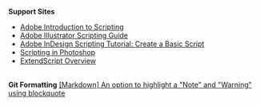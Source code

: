 <b>Support Sites</b>
* <a href="https://community.adobe.com/havfw69955/attachments/havfw69955/photoshop/727752/1/8473193%20(Adobe%20introduction%20to%20scripting).pdf">Adobe Introduction to Scripting</a>
* <a href="https://ai-scripting.docsforadobe.dev/">Adobe Illustrator Scripting Guide</a>
* <a href="https://www.youtube.com/watch?v=r1WWK7pl6so">Adobe InDesign Scripting Tutorial: Create a Basic Script</a>
* <a href="https://helpx.adobe.com/photoshop/using/scripting.html">Scripting in Photoshop</a>
* <a href="https://extendscript.docsforadobe.dev/introduction/extendscript-overview.html">ExtendScript Overview</a>
</br>
<b>Git Formatting</b>
<a href="https://github.com/orgs/community/discussions/16925">[Markdown] An option to highlight a "Note" and "Warning" using blockquote</a>